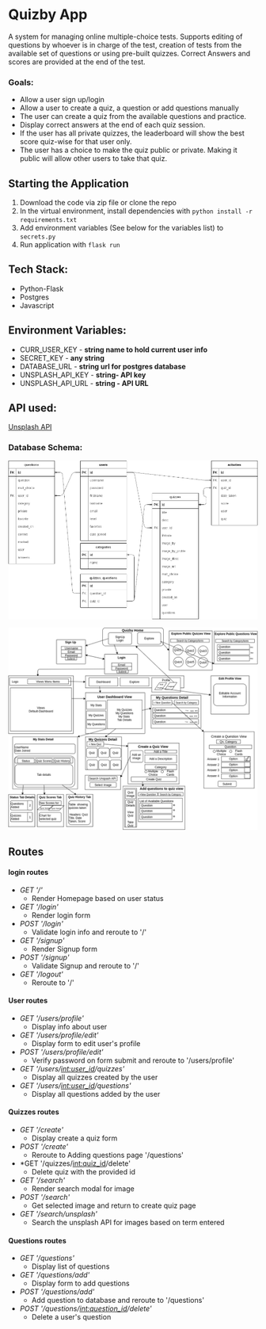 # Quizby App

A system for managing online multiple-choice tests. Supports editing of questions by whoever is in charge of the test, creation of tests from the available set of questions or using pre-built quizzes. Correct Answers and scores are provided at the end of the test.

### Goals:
- Allow a user sign up/login
- Allow a user to create a quiz, a question or add questions manually 
- The user can create a quiz from the available questions and practice. 
- Display correct answers at the end of each quiz session.
- If the user has all private quizzes, the leaderboard will show the best score quiz-wise for that user only.
- The user has a choice to make the quiz public or private. Making it public will allow other users to take that quiz. 

## Starting the Application

1. Download the code via zip file or clone the repo
2. In the virtual environment, install dependencies with `python install -r requirements.txt `
3. Add environment variables (See below for the variables list) to `secrets.py`
3. Run application with `flask run`
## Tech Stack:

- Python-Flask
- Postgres
- Javascript

## Environment Variables:

- CURR_USER_KEY - **string name to hold current user info**
- SECRET_KEY - **any string**
- DATABASE_URL - **string url for postgres database**
- UNSPLASH_API_KEY - **string- API key**
- UNSPLASH_API_URL - **string - API URL**

## API used:

[Unsplash API](https://unsplash.com/documentation#getting-started)


### Database Schema:
![DB Model](./project_diagrams/database_schema.png)

![User Flow Diagram](./project_diagrams/user_flow.png)

## Routes

#### login routes
  - *GET '/'*  
	  - Render Homepage based on user status
  - *GET '/login'*  
 	  - Render login form
  - *POST '/login'*  
 	  - Validate login info and reroute to '/'
  - *GET '/signup'*
    - Render Signup form  
  - *POST '/signup'*
    - Validate Signup and reroute to '/'
  - *GET '/logout'*
    - Reroute to '/' 
#### User routes
  - *GET '/users/profile'*
    - Display info about user
  - *GET '/users/profile/edit'*
    - Display form to edit user's profile
  - *POST '/users/profile/edit'*
    - Verify password on form submit and reroute to '/users/profile'
  - *GET '/users/<int:user_id>/quizzes'*
    - Display all quizzes created by the user
  - *GET '/users/<int:user_id>/questions'*
    - Display all questions added by the user
#### Quizzes routes
  - *GET '/create'*
    - Display create a quiz form
  - *POST '/create'*
    - Reroute to Adding questions page '/questions'
  - *GET '/quizzes/<int:quiz_id>/delete'
	- Delete quiz with the provided id
  - *GET '/search'*
    - Render search modal for image
  - *POST '/search'*
    - Get selected image and return to create quiz page
  - *GET '/search/unsplash'*
    - Search the unsplash API for images based on term entered
#### Questions routes
  - *GET '/questions'*
    - Display list of questions
  - *GET '/questions/add'*
    - Display form to add questions
  - *POST '/questions/add'*
    - Add question to database and reroute to '/questions'
  - *POST '/questions/<int:question_id>/delete'*
    - Delete a user's question
	
